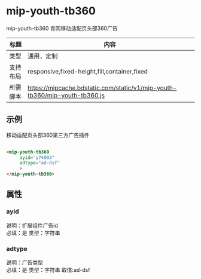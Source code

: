 # mip-youth-tb360

mip-youth-tb360 青网移动适配页头部360广告

标题|内容
----|----
类型|通用，定制
支持布局|responsive,fixed-height,fill,container,fixed
所需脚本|https://mipcache.bdstatic.com/static/v1/mip-youth-tb360/mip-youth-tb360.js

## 示例

移动适配页头部360第三方广告插件
```html
	
<mip-youth-tb360
     ayid="y74003"
	 adtype="ad-dsf"
     >
</mip-youth-tb360>
```

## 属性

### ayid

说明：扩展组件广告id  
必填：是
类型：字符串

### adtype

说明：广告类型  
必填：是
类型：字符串
取值:ad-dsf
 